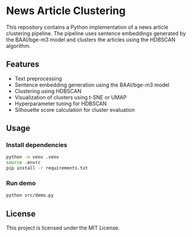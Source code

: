 # News Article Clustering
This repository contains a Python implementation of a news article clustering pipeline. The pipeline uses sentence embeddings generated by the BAAI/bge-m3 model and clusters the articles using the HDBSCAN algorithm.

## Features
- Text preprocessing
- Sentence embedding generation using the BAAI/bge-m3 model
- Clustering using HDBSCAN
- Visualization of clusters using t-SNE or UMAP
- Hyperparameter tuning for HDBSCAN
- Silhouette score calculation for cluster evaluation

## Usage
### Install dependencies

```sh
python -m venv .venv
source .envrc
pip install -r requirements.txt
```

### Run demo

```sh
python src/demo.py
```


## License
This project is licensed under the MIT License.
